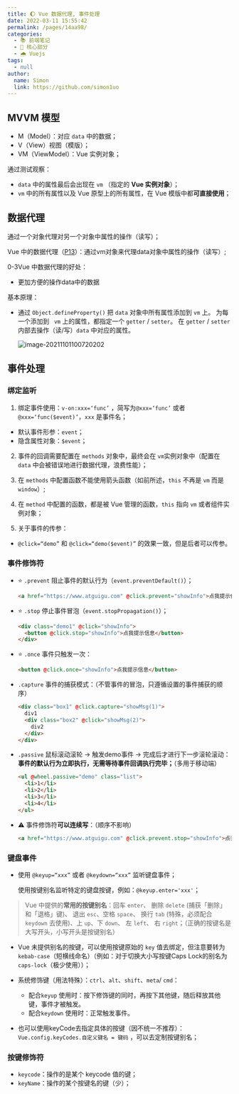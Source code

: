 ```yaml
---
title: 🌔 Vue 数据代理, 事件处理
date: 2022-03-11 15:55:42
permalink: /pages/14aa98/
categories: 
  - 📚 前端笔记
  - 🏃 核心部分
  - 🌧️ Vuejs
tags: 
  - null
author: 
  name: Simon
  link: https://github.com/simon1uo
---
```

## MVVM 模型

+ M（Model）：对应 `data` 中的数据；
+ V（View）视图（模版）；
+ VM（ViewModel）：Vue 实例对象；

通过测试观察：

+ `data` 中的属性最后会出现在 `vm` （指定的 **Vue 实例对象**）；
+ `vm` 中的所有属性以及 Vue 原型上的所有属性，在 Vue 模版中都**可直接使用**；



## 数据代理

通过一个对象代理对另一个对象中属性的操作（读写）；

Vue 中的数据代理（[P13](https://www.bilibili.com/video/BV1Zy4y1K7SH?p=13&spm_id_from=pageDriver)）：通过vm对象来代理data对象中属性的操作（读写）;

0-3Vue 中数据代理的好处：

+ 更加方便的操作data中的数据

基本原理：

+ 通过 `Object.defineProperty()` 把 `data` 对象中所有属性添加到 `vm` 上。 为每一个添加到 ` vm` 上的属性，都指定一个 `getter` / `setter`。 在 `getter` / `setter` 内部去操作（读/写）`data` 中对应的属性。

  ![image-20211101100720202](https://cdn.jsdelivr.net/gh/simon1uo/image-flow@master/image/5zkXtW.png)



## 事件处理

### 绑定监听

1. 绑定事件使用：`v-on:xxx=‘func’` ，简写为`@xxx=‘func’` 或者 `@xxx=‘func($event)’`，`xxx` 是事件名；

+ 默认事件形参：`event`；
+ 隐含属性对象：`$event`；

2. 事件的回调需要配置在 `methods` 对象中，最终会在 `vm`实例对象中（配置在 `data` 中会被错误地进行数据代理，浪费性能）；
3. 在 `methods` 中配置函数不能使用箭头函数（如前所述，`this` 不再是 `vm` 而是 `window`）;
4. 在 `method` 中配置的函数，都是被 Vue 管理的函数，`this` 指向 `vm` 或者组件实例对象；

5. 关于事件的传参：

+ `@click=“demo”` 和 `@click=“demo($event)”` 的效果一致，但是后者可以传参。



### 事件修饰符

+ :star: `.prevent` 阻止事件的默认行为（`event.preventDefault()`）；

  ```html
  <a href="https://www.atguigu.com" @click.prevent="showInfo">点我提示信息</a>
  ```

+ :star: `.stop` 停止事件冒泡（`event.stopPropagation()`）；

  ```html
  <div class="demo1" @click="showInfo">
    <button @click.stop="showInfo">点我提示信息</button>
  </div>
  ```

+ :star: `.once`  事件只触发一次：

  ```html
  <button @click.once="showInfo">点我提示信息</button>
  ```

+ `.capture` 事件的捕获模式：（不管事件的冒泡，只遵循设置的事件捕获的顺序）

  ```html
  <div class="box1" @click.capture="showMsg(1)">
    div1
    <div class="box2" @click="showMsg(2)">
      div2
    </div>
  </div>
  ```

+ `.passive` 鼠标滚动滚轮 -> 触发demo事件 -> 完成后才进行下一步滚轮滚动：**事件的默认行为立即执行，无需等待事件回调执行完毕；**（多用于移动端）

  ```html
  <ul @wheel.passive="demo" class="list">
    <li>1</li>
    <li>2</li>
    <li>3</li>
    <li>4</li>
  </ul>
  ```

+ ⚠️ 事件修饰符**可以连续写**：（顺序不影响）

  ```html
  <a href="https://www.atguigu.com" @click.prevent.stop="showInfo">点我提示信息</a>
  ```



### 键盘事件

+ 使用 `@keyup=“xxx”` 或者 `@keydown=“xxx”` 监听键盘事件；

  使用按键别名监听特定的键盘按键，例如：`@keyup.enter='xxx'`；

> Vue 中提供的**常用的按键别名**：回车 `enter`、  删除 `delete` (捕获「删除」和「退格」键)、 退出 `esc`、空格  `space`、 换行 `tab` (特殊，必须配合 `keydown` 去使用)、上 `up`、下  `down`、 左 `left`、 右 `right`；（正确的按键名是大写开头，小写开头是按键别名）

+ Vue 未提供别名的按键，可以使用按键原始的 `key` 值去绑定，但注意要转为`kebab-case`（短横线命名）（例如：对于切换大小写按键Caps Lock的别名为 `caps-lock`（极少使用））；
+ 系统修饰键（用法特殊）：`ctrl`、`alt`、`shift`、`meta`/ `cmd`：
  + 配合`keyup` 使用时：按下修饰键的同时，再按下其他键，随后释放其他键，事件才被触发。
  + 配合`keydown` 使用时：正常触发事件。

+ 也可以使用keyCode去指定具体的按键（因不统一不推荐）：`Vue.config.keyCodes.自定义键名 = 键码` ，可以去定制按键别名；

### 按键修饰符

+ `keycode`：操作的是某个 keycode 值的键；
+  `keyName`：操作的某个按键名的键（少）；